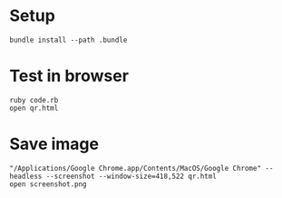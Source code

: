 # Setup
```
bundle install --path .bundle
```

# Test in browser
```
ruby code.rb
open qr.html
```

# Save image
```
"/Applications/Google Chrome.app/Contents/MacOS/Google Chrome" --headless --screenshot --window-size=418,522 qr.html
open screenshot.png
```
